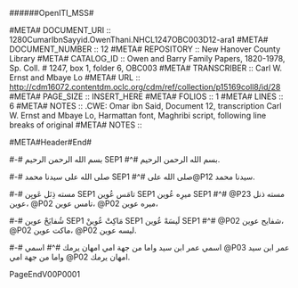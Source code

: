 ######OpenITI_MSS#

#META# DOCUMENT_URI	:: 1280CumarIbnSayyid.OwenThani.NHCL1247OBC003D12-ara1
#META# DOCUMENT_NUMBER	:: 12
#META# REPOSITORY	:: New Hanover County Library
#META# CATALOG_ID	:: Owen and Barry Family Papers, 1820-1978, Sp. Coll. # 1247, box 1, folder 6, OBC003
#META# TRANSCRIBER	:: Carl W. Ernst and Mbaye Lo
#META# URL	:: http://cdm16072.contentdm.oclc.org/cdm/ref/collection/p15169coll8/id/28
#META# PAGE_SIZE	:: INSERT_HERE
#META# FOLIOS	:: 1
#META# LINES	:: 6
#META# NOTES		:: .CWE: Omar ibn Said, Document 12, transcription Carl W. Ernst and Mbaye Lo, Harmattan font, Maghribi script, following line breaks of original
#META# NOTES		::

#META#Header#End#

#-# بسم الله الرحمن الرحيم SEP1
#^# بسم الله الرحمن الرحيم.

#-# صلى الله على سيدنا محمد SEP1
#^# صلى الله على@P12 سيدنا محمد.

#-# مسته ذِنَل عَويِن SEP1 تامَس عُوين SEP1  ميرِه عُوين SEP1
#^# @P23  مسته ذنل عوين، @P02  تامس عوين، @P02   ميره عوين،

#-# شُفايَحْ عوين SEP1 مَاكِتْ عُوينْ SEP1 لَيسَهْ عُوين  SEP1
#^# @P02  شفايح عوين، @P02  ماكت عوين، @P02   ليسه عوين.

#-# اسمي عمر ابن سيد واما من جهة امي امهان يرمك
#^# اسمي @P03 عمر ابن سيد واما من جهة امي @P02   امهان يرمك.

PageEndV00P0001
